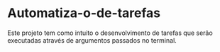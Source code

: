 # Automatiza-o-de-tarefas
Este projeto tem como intuito o desenvolvimento de tarefas que serão executadas através de argumentos passados no terminal.
